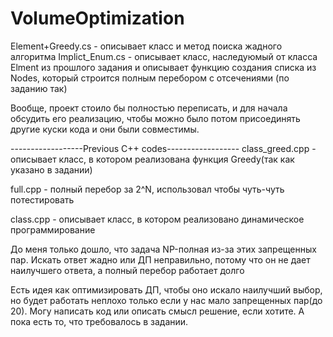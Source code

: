 # VolumeOptimization
Element+Greedy.cs - описывает класс и метод поиска жадного алгоритма 
Implict_Enum.cs - описывает класс, наследуюмый от класса Elment из прошлого задания и описывает функцию создания списка из Nodes, который строится полным перебором с отсечениями (по заданию так)

Вообще, проект стоило бы полностью переписать, и для начала обсудить его реализацию, чтобы можно было потом присоединять другие куски кода и они были совместимы.

------------------Previous C++ codes------------------
class_greed.cpp - описывает класс, в котором реализована функция Greedy(так как указано в задании)

full.cpp - полный перебор за 2^N, использовал чтобы чуть-чуть потестировать

class.cpp - описывает класс, в котором реализовано динамическое программирование 

До меня только дошло, что задача NP-полная из-за этих запрещенных пар.
Искать ответ жадно или ДП неправильно, потому что он не дает наилучшего ответа, а полный перебор работает долго

Есть идея как оптимизировать ДП, чтобы оно искало наилучший выбор, но будет работать неплохо только если у нас мало запрещенных пар(до 20). Могу написать код или описать смысл решение, если хотите. А пока есть то, что требовалось в задании.
